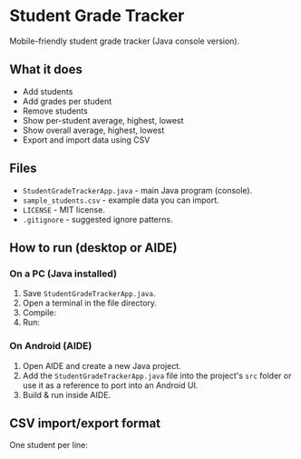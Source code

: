 # Student Grade Tracker

Mobile-friendly student grade tracker (Java console version).

## What it does
- Add students
- Add grades per student
- Remove students
- Show per-student average, highest, lowest
- Show overall average, highest, lowest
- Export and import data using CSV

## Files
- `StudentGradeTrackerApp.java` - main Java program (console).
- `sample_students.csv` - example data you can import.
- `LICENSE` - MIT license.
- `.gitignore` - suggested ignore patterns.

## How to run (desktop or AIDE)
### On a PC (Java installed)
1. Save `StudentGradeTrackerApp.java`.
2. Open a terminal in the file directory.
3. Compile:
4. Run:
### On Android (AIDE)
1. Open AIDE and create a new Java project.
2. Add the `StudentGradeTrackerApp.java` file into the project's `src` folder or use it as a reference to port into an Android UI.
3. Build & run inside AIDE.

## CSV import/export format
One student per line:
